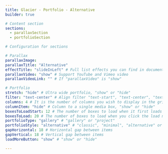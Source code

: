 ```yaml
---
title: Glacier - Portfolio - Alternative
builder: true

# Content section
sections:
  - parallaxSection
  - portfolioSection

# Configuration for sections

# Parallax
parallaxImage: 
parallaxTitle: "Alternative"
effectTitle: "slideInLeft" # Full list effects you can find in documentation theme
parallaxVideo: "show" # Support YouTube and Vimeo video 
parallaxVideoLink: "" # If "parallaxVideo" is "show"

# Portfolio
stretch: "hide" # Ultra wide portfolio, "show" or "hide"
filter: "text-center" # Align filter "text-start", "text-center", "text-end" or "d-none"
columns: 4 # It is the number of columns you wish to display in the grid
columnItem: "hide" # Column to a single media box, "show" or "hide"
boxesToLoadStart: 12 # The number of boxes to load when it first loads the grid
boxesToLoad: 20 # The number of boxes to load when you click the load more button 
portfolioType: "gallery" # "gallery" or "project"
portfolioStyle: "alternative" # "classic", "minimal", "alternative" or "creative"
gapHorizontal: 18 # Horizontal gap between items
gapVertical: 18 # Vertical gap between items
loadMoreButton: "show" # "show" or "hide"

---
```

